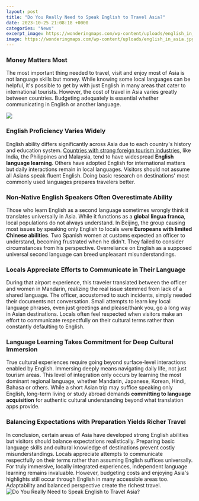 ```yaml
---
layout: post
title: "Do You Really Need to Speak English to Travel Asia?"
date: 2023-10-25 21:08:18 +0000
categories: "News"
excerpt_image: https://wonderingmaps.com/wp-content/uploads/english_in_asia.jpg
image: https://wonderingmaps.com/wp-content/uploads/english_in_asia.jpg
---
```


### Money Matters Most
The most important thing needed to travel, visit and enjoy most of Asia is not language skills but money. While knowing some local languages can be helpful, it's possible to get by with just English in many areas that cater to international tourists. However, the cost of travel in Asia varies greatly between countries. Budgeting adequately is essential whether communicating in English or another language.

![](https://leaveyourdailyhell.com/wp-content/uploads/2018/10/Taiwan-Picture.jpg)
### English Proficiency Varies Widely
English ability differs significantly across Asia due to each country's history and education system. [Countries with strong foreign tourism industries](https://wordtimes.github.io/2024-01-09-migration-in-der-karibik/), like India, the Philippines and Malaysia, tend to have widespread **English language learning**. Others have adopted English for international matters but daily interactions remain in local languages. Visitors should not assume all Asians speak fluent English. Doing basic research on destinations' most commonly used languages prepares travelers better.
### Non-Native English Speakers Often Overestimate Ability 
Those who learn English as a second language sometimes wrongly think it translates universally in Asia. While it functions as a **global lingua franca**, local populations do not always understand. In Beijing, the group causing most issues by speaking only English to locals were **Europeans with limited Chinese abilities**. Two Spanish women at customs expected an officer to understand, becoming frustrated when he didn't. They failed to consider circumstances from his perspective. Overreliance on English as a supposed universal second language can breed unpleasant misunderstandings.
### Locals Appreciate Efforts to Communicate in Their Language
During that airport experience, this traveler translated between the officer and women in Mandarin, realizing the real issue stemmed from lack of a shared language. The officer, accustomed to such incidents, simply needed their documents not conversation. Small attempts to learn key local language phrases, even just greetings and please/thank you, go a long way in Asian destinations. Locals often feel respected when visitors make an effort to communicate respectfully on their cultural terms rather than constantly defaulting to English.
### Language Learning Takes Commitment for Deep Cultural Immersion  
True cultural experiences require going beyond surface-level interactions enabled by English. Immersing deeply means navigating daily life, not just tourism areas. This level of integration only occurs by learning the most dominant regional language, whether Mandarin, Japanese, Korean, Hindi, Bahasa or others. While a short Asian trip may suffice speaking only English, long-term living or study abroad demands **committing to language acquisition** for authentic cultural understanding beyond what translation apps provide.
### Balancing Expectations with Preparation Yields Richer Travel
In conclusion, certain areas of Asia have developed strong English abilities but visitors should balance expectations realistically. Preparing basic language skills and cultural knowledge of destinations prevent costly misunderstandings. Locals appreciate attempts to communicate respectfully on their terms rather than assuming English suffices universally. For truly immersive, locally integrated experiences, independent language learning remains invaluable. However, budgeting costs and enjoying Asia's highlights still occur through English in many accessible areas too. Adaptability and balanced perspective create the richest travel.
![Do You Really Need to Speak English to Travel Asia?](https://wonderingmaps.com/wp-content/uploads/english_in_asia.jpg)
